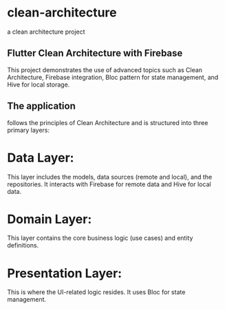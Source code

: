 # clean-architecture
a clean architecture project
## Flutter Clean Architecture with Firebase
This project demonstrates the use of advanced topics such as Clean Architecture,
Firebase integration, Bloc pattern for state management, and Hive for local storage.
## The application 
follows the principles of Clean Architecture and is structured into three primary layers:

# Data Layer: 
This layer includes the models, data sources (remote and local), and the repositories. It interacts with Firebase for remote data and Hive for local data.

# Domain Layer: 
This layer contains the core business logic (use cases) and entity definitions.

# Presentation Layer:
This is where the UI-related logic resides. It uses Bloc for state management.
